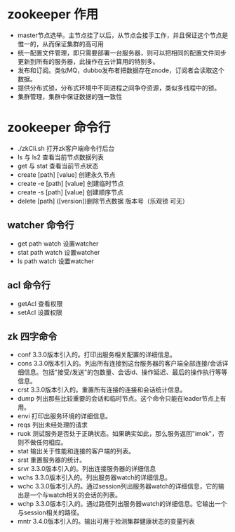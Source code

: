# zookeeper 作用
- master节点选举。主节点挂了以后，从节点会接手工作，并且保证这个节点是惟一的，从而保证集群的高可用
- 统一配置文件管理，即只需要部署一台服务器，则可以把相同的配置文件同步更新到所有的服务器，此操作在云计算用的特别多。
- 发布和订阅。类似MQ，dubbo发布者把数据存在znode，订阅者会读取这个数据。
- 提供分布式锁，分布式环境中不同进程之间争夺资源，类似多线程中的锁。
- 集群管理，集群中保证数据的强一致性

# zookeeper 命令行
- ./zkCli.sh 打开zk客户端命令行后台
- ls 与 ls2 查看当前节点数据列表
- get 与 stat 查看当前节点状态
- create [path] [value] 创建永久节点
- create -e [path] [value] 创建临时节点
- create -s [path] [value] 创建顺序节点
- delete [path] ([version])删除节点数据 版本号（乐观锁 可无）

## watcher 命令行
- get path watch 设置watcher
- stat path watch 设置watcher
- ls path watch 设置watcher


## acl 命令行
- getAcl 查看权限
- setAcl 设置权限 

## zk 四字命令
- conf  3.3.0版本引入的。打印出服务相关配置的详细信息。
- cons	3.3.0版本引入的。列出所有连接到这台服务器的客户端全部连接/会话详细信息。包括"接受/发送"的包数量、会话id、操作延迟、最后的操作执行等等信息。
- crst	3.3.0版本引入的。重置所有连接的连接和会话统计信息。
- dump	列出那些比较重要的会话和临时节点。这个命令只能在leader节点上有用。
- envi	打印出服务环境的详细信息。
- reqs	列出未经处理的请求
- ruok	测试服务是否处于正确状态。如果确实如此，那么服务返回"imok"，否则不做任何相应。
- stat	输出关于性能和连接的客户端的列表。
- srst	重置服务器的统计。
- srvr	3.3.0版本引入的。列出连接服务器的详细信息
- wchs	3.3.0版本引入的。列出服务器watch的详细信息。
- wchc	3.3.0版本引入的。通过session列出服务器watch的详细信息，它的输出是一个与watch相关的会话的列表。
- wchp	3.3.0版本引入的。通过路径列出服务器watch的详细信息。它输出一个与session相关的路径。
- mntr	3.4.0版本引入的。输出可用于检测集群健康状态的变量列表